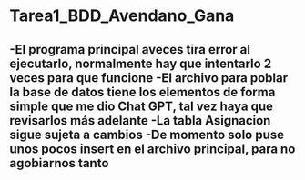 # Tarea1_BDD_Avendano_Gana

-El programa principal aveces tira error al ejecutarlo, normalmente hay que intentarlo 2 veces para que funcione
-El archivo para poblar la base de datos tiene los elementos de forma simple que me dio Chat GPT, tal vez haya que revisarlos más adelante
-La tabla Asignacion sigue sujeta a cambios
-De momento solo puse unos pocos insert en el archivo principal, para no agobiarnos tanto
-